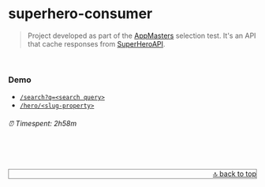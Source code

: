 
<div id="top">

# superhero-consumer

> Project developed as part of the [AppMasters][appmasters] selection test. It's an API that cache responses from [SuperHeroAPI][superheroapi].

<br />

### Demo

- [`/search?q=<search query>`](https://guarded-anchorage-60205.herokuapp.com/search?q=Universe)
- [`/hero/<slug-property>`](https://guarded-anchorage-60205.herokuapp.com/hero/32-anti-monitor)


######  ⏰ Timespent: 2h58m 


<div>
  <br />
  <br />
  <br />
  <div align="right"  style="border: 1px solid grey;">
    <a href="#top">🔝 back to top</a>
  </div>
</div>



[appmasters]: https://appmasters.io/
[superheroapi]: https://akabab.github.io/superhero-api/api/
